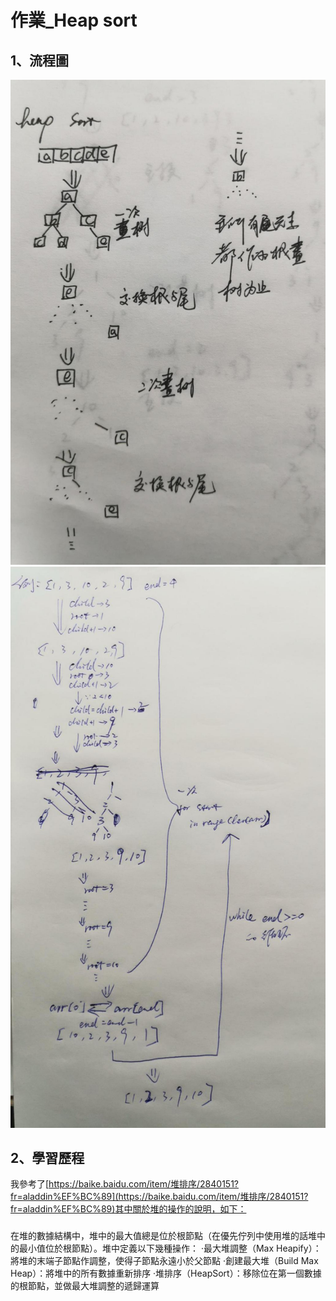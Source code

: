 # 作業_Heap sort
## 1、流程圖
![Image text](https://github.com/yanjiyue/leecode/blob/master/heap1.png)
![Image text](https://github.com/yanjiyue/leecode/blob/master/heap2.png)
## 2、學習歷程
我參考了[https://baike.baidu.com/item/堆排序/2840151?fr=aladdin%EF%BC%89](https://baike.baidu.com/item/堆排序/2840151?fr=aladdin%EF%BC%89)其中關於堆的操作的說明，如下：
   ###
   在堆的數據結構中，堆中的最大值總是位於根節點（在優先佇列中使用堆的話堆中的最小值位於根節點）。堆中定義以下幾種操作：
·最大堆調整（Max Heapify）：將堆的末端子節點作調整，使得子節點永遠小於父節點
·創建最大堆（Build Max Heap）：將堆中的所有數據重新排序
·堆排序（HeapSort）：移除位在第一個數據的根節點，並做最大堆調整的遞歸運算</font>
